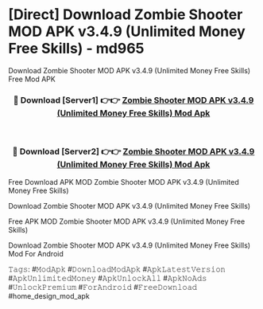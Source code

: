 # [Direct] Download Zombie Shooter MOD APK v3.4.9 (Unlimited Money Free Skills) - md965
Download Zombie Shooter MOD APK v3.4.9 (Unlimited Money Free Skills) Free Mod APK

<div align="center">
<h3>🔴 Download [Server1] 👉👉 <a href="https://apk-comot.site?title=Zombie_Shooter_MOD_APK_v3.4.9_(Unlimited_Money_Free_Skills)">Zombie Shooter MOD APK v3.4.9 (Unlimited Money Free Skills) Mod Apk</a></h3><br>

<h3>🔴 Download [Server2] 👉👉 <a href="https://apk-comot.site?title=Zombie_Shooter_MOD_APK_v3.4.9_(Unlimited_Money_Free_Skills)">Zombie Shooter MOD APK v3.4.9 (Unlimited Money Free Skills) Mod Apk</a></h3>
</div>


Free Download APK MOD Zombie Shooter MOD APK v3.4.9 (Unlimited Money Free Skills)

Download Zombie Shooter MOD APK v3.4.9 (Unlimited Money Free Skills) 

Free APK MOD Zombie Shooter MOD APK v3.4.9 (Unlimited Money Free Skills) 

Download Zombie Shooter MOD APK v3.4.9 (Unlimited Money Free Skills) Mod For Android

𝚃𝚊𝚐𝚜: #𝙼𝚘𝚍𝙰𝚙𝚔 #𝙳𝚘𝚠𝚗𝚕𝚘𝚊𝚍𝙼𝚘𝚍𝙰𝚙𝚔 #𝙰𝚙𝚔𝙻𝚊𝚝𝚎𝚜𝚝𝚅𝚎𝚛𝚜𝚒𝚘𝚗 #𝙰𝚙𝚔𝚄𝚗𝚕𝚒𝚖𝚒𝚝𝚎𝚍𝙼𝚘𝚗𝚎𝚢 #𝙰𝚙𝚔𝚄𝚗𝚕𝚘𝚌𝚔𝙰𝚕𝚕 #𝙰𝚙𝚔𝙽𝚘𝙰𝚍𝚜 #𝚄𝚗𝚕𝚘𝚌𝚔𝙿𝚛𝚎𝚖𝚒𝚞𝚖 #𝙵𝚘𝚛𝙰𝚗𝚍𝚛𝚘𝚒𝚍 #𝙵𝚛𝚎𝚎𝙳𝚘𝚠𝚗𝚕𝚘𝚊𝚍 #home_design_mod_apk